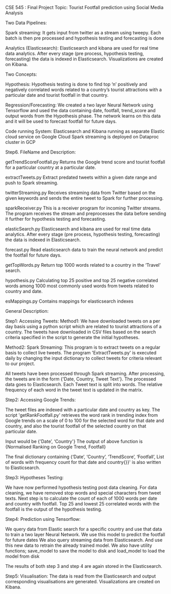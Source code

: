 CSE 545 : Final Project
Topic: Tourist Footfall prediction using Social Media Analysis

Two Data Pipelines:

Spark streaming:
It gets input from twitter as a stream using tweepy. Each batch is then pre processed and hypothesis testing and forecasting is done

Analytics (Elasticsearch):
Elasticsearch and kibana are used for real time data analytics. After every stage (pre process, hypothesis testing, forecasting) the data is indexed in Elasticsearch.
Visualizations are created on Kibana.

Two Concepts:

Hypothesis:
Hypothesis testing is done to find top ‘n’ positively and negatively correlated words related to a country’s tourist attractions with a particular date and tourist footfall in that country.

Regression/Forecasting:
We created a two layer Neural Network using Tensorflow and used the data containing date, footfall, trend_score and output words from the Hypothesis phase. The network learns on this data and it will be used to forecast footfall for future days.

Code running System:
Elasticsearch and Kibana running as separate Elastic cloud service on Google Cloud
Spark streaming is deployed on Dataproc cluster in GCP





Step6. FileName and Description:

getTrendScoreFootfall.py
Returns the Google trend score and tourist footfall for a particular country at a particular date.

extractTweets.py
Extract predated tweets within a given date range and push to Spark streaming.

twitterStreaming.py
Receives streaming data from Twitter based on the given keywords and sends the entire tweet to Spark for further processing.

sparkReceiver.py
This is a receiver program for incoming Twitter streams. The program receives the stream and preprocesses the data before sending it further for hypothesis testing and forecasting.

elasticSearch.py
Elasticsearch and kibana are used for real time data analytics. After every stage (pre process, hypothesis testing, forecasting) the data is indexed in Elasticsearch.

forecast.py
Read elasticsearch data to train the neural network and predict the footfall for future days.

getTopWords.py
Return top 1000 words related to a country in the ‘Travel’ search.

hypothesis.py
Calculating top 25 positive and top 25 negative correlated words among 1000 most commonly used words from tweets related to country and date.

esMappings.py
Contains mappings for elasticsearch indexes



General Description:

Step1: Accessing Tweets:
Method1: 
We have downloaded tweets on a per day basis using a python script which are related to tourist attractions of a country.
The tweets have downloaded in CSV files based on the search criteria specified in the script to generate the initial hypotheses.

Method2: Spark Streaming:
This program is to extract tweets on a regular basis to collect live tweets.
The program 'ExtractTweets.py' is executed daily by changing the input dictionary to collect tweets for criteria relevant to our project.

All tweets have been processed through Spark streaming. After processing, the tweets are in the form {'Date, Country, Tweet Text'}. 
The processed data goes to Elasticsearch.
Each Tweet text is split into words. The relative frequency of each word in the tweet text is updated in the matrix.


Step2: Accessing Google Trends:

The tweet files are indexed with a particular date and country as key. The script 'getRankFootfall.py' retrieves the word rank in trending index from Google trends on a scale of 0 to 100 for the selected word for that date and country, and also the tourist footfall of the selected country on that particular date.

Input would be {'Date’, ‘Country'}
	The output of above function is {Normalised Ranking on Google Trend, Footfall}

The final dictionary containing {‘Date’, ‘Country’, ‘TrendScore’, ‘Footfall’, List of words with frequency count for that date and country{}}' is also written to Elasticsearch.


Step3: Hypotheses Testing:

We have now performed hypothesis testing post data cleaning. For data cleaning, we have removed stop words and special characters from tweet texts. 
Next step is to calculate the count of each of 1000 words per date and country with footfall. Top 25 and lowest 25 correlated words with the footfall is the output of the hypothesis testing.


Step4: Prediction using Tensorflow: 

We query data from Elastic search for a specific country and use that data to train a two layer Neural Network. We use this model to predict the footfall for future dates
We also query streaming data from Elasticsearch. And use this new data to retrain the already trained model.
We also have utility functions; save_model to save the model to disk and load_model to load the model from disk

The results of both step 3 and step 4 are again stored in the Elasticsearch. 


Step5: Visualisation:
The data is read from the Elasticsearch and output corresponding visualisations are generated. Visualizations are created on Kibana.
